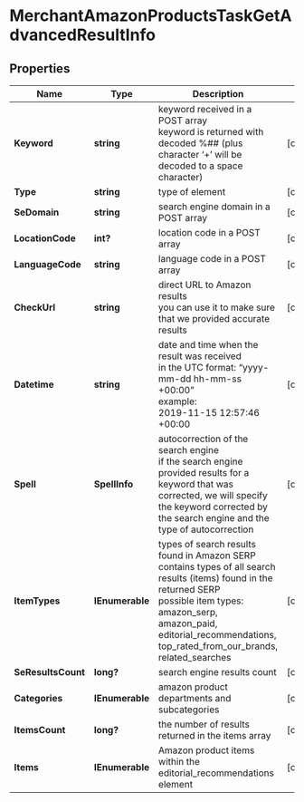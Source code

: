 # MerchantAmazonProductsTaskGetAdvancedResultInfo


## Properties

| Name | Type | Description | Notes |
|------------ | ------------- | ------------- | -------------|
**Keyword** | **string** | keyword received in a POST array<br>keyword is returned with decoded %## (plus character ‘+’ will be decoded to a space character) |[optional]|
**Type** | **string** | type of element |[optional]|
**SeDomain** | **string** | search engine domain in a POST array |[optional]|
**LocationCode** | **int?** | location code in a POST array |[optional]|
**LanguageCode** | **string** | language code in a POST array |[optional]|
**CheckUrl** | **string** | direct URL to Amazon results<br>you can use it to make sure that we provided accurate results |[optional]|
**Datetime** | **string** | date and time when the result was received<br>in the UTC format: “yyyy-mm-dd hh-mm-ss +00:00”<br>example:<br>2019-11-15 12:57:46 +00:00 |[optional]|
**Spell** | **SpellInfo** | autocorrection of the search engine<br>if the search engine provided results for a keyword that was corrected, we will specify the keyword corrected by the search engine and the type of autocorrection |[optional]|
**ItemTypes** | **IEnumerable<string>** | types of search results found in Amazon SERP<br>contains types of all search results (items) found in the returned SERP<br>possible item types:<br>amazon_serp, amazon_paid, editorial_recommendations, top_rated_from_our_brands, related_searches |[optional]|
**SeResultsCount** | **long?** | search engine results count |[optional]|
**Categories** | **IEnumerable<string>** | amazon product departments and subcategories |[optional]|
**ItemsCount** | **long?** | the number of results returned in the items array |[optional]|
**Items** | **IEnumerable<BaseMerchantAmazonElementItem>** | Amazon product items within the editorial_recommendations element |[optional]|